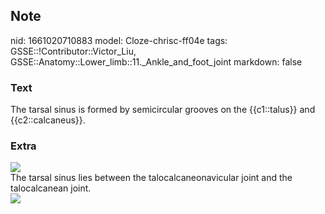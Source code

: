 ## Note
nid: 1661020710883
model: Cloze-chrisc-ff04e
tags: GSSE::!Contributor::Victor_Liu, GSSE::Anatomy::Lower_limb::11._Ankle_and_foot_joint
markdown: false

### Text
The tarsal sinus is formed by semicircular grooves on the {{c1::talus}} and {{c2::calcaneus}}.

### Extra
<img src="paste-865bd67560cb086223f2ddcc946619d970dfa5c8.jpg">
<div>
  The tarsal sinus lies between the talocalcaneonavicular joint and
  the talocalcanean joint.
</div>
<div><img src=
"paste-59f1a5181334b970689ff6928cd746080d9224ad.jpg"></div>
